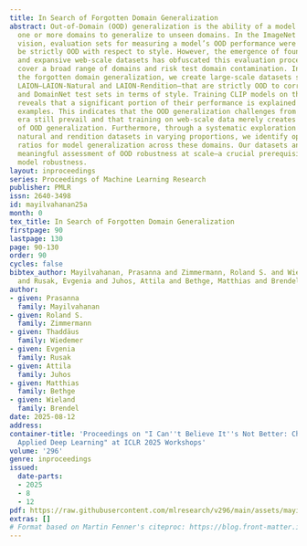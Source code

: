 ```yaml
---
title: In Search of Forgotten Domain Generalization
abstract: Out-of-Domain (OOD) generalization is the ability of a model trained on
  one or more domains to generalize to unseen domains. In the ImageNet era of computer
  vision, evaluation sets for measuring a model’s OOD performance were designed to
  be strictly OOD with respect to style. However, the emergence of foundation models
  and expansive web-scale datasets has obfuscated this evaluation process, as datasets
  cover a broad range of domains and risk test domain contamination. In search of
  the forgotten domain generalization, we create large-scale datasets subsampled from
  LAION—LAION-Natural and LAION-Rendition—that are strictly OOD to corresponding ImageNet
  and DomainNet test sets in terms of style. Training CLIP models on these datasets
  reveals that a significant portion of their performance is explained by in-domain
  examples. This indicates that the OOD generalization challenges from the ImageNet
  era still prevail and that training on web-scale data merely creates the illusion
  of OOD generalization. Furthermore, through a systematic exploration of combining
  natural and rendition datasets in varying proportions, we identify optimal mixing
  ratios for model generalization across these domains. Our datasets and results re-enable
  meaningful assessment of OOD robustness at scale—a crucial prerequisite for improving
  model robustness.
layout: inproceedings
series: Proceedings of Machine Learning Research
publisher: PMLR
issn: 2640-3498
id: mayilvahanan25a
month: 0
tex_title: In Search of Forgotten Domain Generalization
firstpage: 90
lastpage: 130
page: 90-130
order: 90
cycles: false
bibtex_author: Mayilvahanan, Prasanna and Zimmermann, Roland S. and Wiedemer, Thadd\"{a}us
  and Rusak, Evgenia and Juhos, Attila and Bethge, Matthias and Brendel, Wieland
author:
- given: Prasanna
  family: Mayilvahanan
- given: Roland S.
  family: Zimmermann
- given: Thaddäus
  family: Wiedemer
- given: Evgenia
  family: Rusak
- given: Attila
  family: Juhos
- given: Matthias
  family: Bethge
- given: Wieland
  family: Brendel
date: 2025-08-12
address:
container-title: 'Proceedings on "I Can''t Believe It''s Not Better: Challenges in
  Applied Deep Learning" at ICLR 2025 Workshops'
volume: '296'
genre: inproceedings
issued:
  date-parts:
  - 2025
  - 8
  - 12
pdf: https://raw.githubusercontent.com/mlresearch/v296/main/assets/mayilvahanan25a/mayilvahanan25a.pdf
extras: []
# Format based on Martin Fenner's citeproc: https://blog.front-matter.io/posts/citeproc-yaml-for-bibliographies/
---
```

